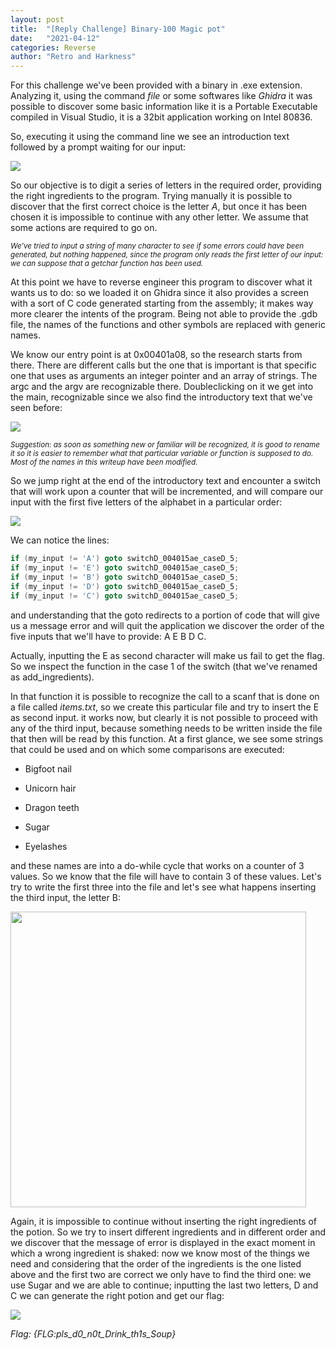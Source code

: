 ```yaml
---
layout: post
title:  "[Reply Challenge] Binary-100 Magic pot"
date:   "2021-04-12"
categories: Reverse
author: "Retro and Harkness"
---
```




For this challenge we've been provided with a binary in  .exe extension. Analyzing it, using the command *file* or some softwares like *Ghidra* it was possible to discover some basic information like it is a Portable Executable compiled in Visual Studio, it is a 32bit application working on Intel 80836.

So, executing it using the command line we see an introduction text followed by a prompt waiting for our input:

![](/assets/posts_images/magic_pot/introduction_exe.png)

So our objective is to digit a series of letters in the required order, providing the right ingredients to the program. Trying manually it is possible to discover that the first correct choice is the letter *A*, but once it has been chosen it is impossible to continue with any other letter. We assume that some actions are required to go on.

<sub>*We've tried to input a string of many character to see if some errors could have been generated, but nothing happened, since the program only reads the first letter of our input: we can suppose that a getchar function has been used.*</sub>

At this point we have to reverse engineer this program to discover what it wants us to do: so we loaded it on Ghidra since it also provides a screen with a sort of C code generated starting from the assembly; it makes way more clearer the intents of the program. Being not able to provide the .gdb file, the names of the functions and other symbols are replaced with generic names.

We know our entry point is at 0x00401a08, so the research starts from there. There are different calls but the one that is important is that specific one that uses as arguments an integer pointer and an array of strings. The argc and the argv are recognizable there. Doubleclicking on it we get into the main, recognizable since we also find the introductory text that we've seen before:

![](/assets/posts_images/magic_pot/main_start.png)

<sub>*Suggestion: as soon as something new or familiar will be recognized, it is good to rename it so it is easier to remember what that particular variable or function is supposed to do. Most of the names in this writeup have been modified.*</sub>

So we jump right at the end of the introductory text and encounter a switch that will work upon a counter that will be incremented, and will compare our input with the first five letters of the alphabet in a particular order:

![](/assets/posts_images/magic_pot/main_switch.png)

We can notice the lines:

```c
if (my_input != 'A') goto switchD_004015ae_caseD_5;
if (my_input != 'E') goto switchD_004015ae_caseD_5;
if (my_input != 'B') goto switchD_004015ae_caseD_5;
if (my_input != 'D') goto switchD_004015ae_caseD_5;
if (my_input != 'C') goto switchD_004015ae_caseD_5;
```

and understanding that the goto redirects to a portion of code that will give us a message error and will quit the application we discover the order of the five inputs that we'll have to provide: A E B D C.

Actually, inputting the E as second character will make us fail to get the flag. So we inspect the function in the case 1 of the switch (that we've renamed as add_ingredients).

In that function it is possible to recognize the call to a scanf that is done on a file called *items.txt*, so we create this particular file and try to insert the E as second input. it works now, but clearly it is not possible to proceed with any of the third input, because something needs to be written inside the file that then will be read by this function.
At a first glance, we see some strings that could be used and on which some comparisons are executed:

- Bigfoot nail

- Unicorn hair

- Dragon teeth

- Sugar

- Eyelashes

and these names are into a do-while cycle that works on a counter of 3 values. So we know that the file will have to contain 3 of these values. Let's try to write the first three into the file and let's see what happens inserting the third input, the letter B:

<img src="/assets/posts_images/magic_pot/third_input.png" title="" alt="" width="473">


Again, it is impossible to continue without inserting the  right ingredients of the potion. So we try to insert different ingredients and in different order and we discover that the message of error is displayed in the exact moment in which a wrong ingredient is shaked: now we know most of the things we need and considering that the order of the ingredients is the one listed above and the first two are correct we only have to find the third one: we use Sugar and  we are able to continue; inputting the last two letters, D and C we can generate the right potion and get our flag:

![](/assets/posts_images/magic_pot/final.png)

*Flag: {FLG:pls_d0_n0t_Drink_th1s_Soup}*

